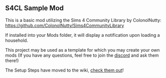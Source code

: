 ## S4CL Sample Mod
This is a basic mod utilizing the Sims 4 Community Library by ColonolNutty: https://github.com/ColonolNutty/Sims4CommunityLibrary

If installed into your Mods folder, it will display a notification upon loading a household.

This project may be used as a template for which you may create your own mods (If you have any questions, feel free to join the [discord](https://discord.gg/fdCgyXkDZb) and ask them there!)

The Setup Steps have moved to the wiki, [check them out](https://github.com/ColonolNutty/s4cl-template-project/wiki/Project-Setup)!
